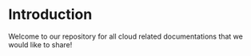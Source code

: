# Introduction

Welcome to our repository for all cloud related documentations that we would like to share!
